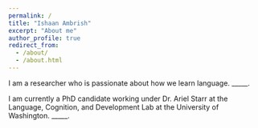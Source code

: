 ```yaml
---
permalink: /
title: "Ishaan Ambrish"
excerpt: "About me"
author_profile: true
redirect_from: 
  - /about/
  - /about.html
---
```


I am a researcher who is passionate about how we learn language. _____.

I am currently a PhD candidate working under Dr. Ariel Starr at the Language, Cognition, and Development Lab at the University of Washington. _____.
